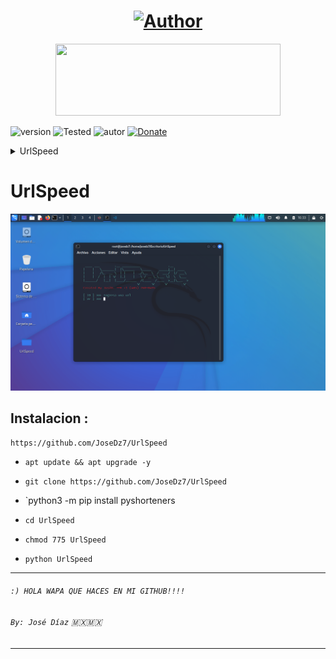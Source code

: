 <h1 align="center"><a href="https://github.com/piratainformatico2"><img title="Author" src="https://img.shields.io/badge/Author-⍣᭕ᬁ᭖José Díaz᭖᭕ᬁ⍣-svg?style=for-the-badge&logo=github"></a></h1>

<p align="center"><img src="https://github.com/piratainformatico2/packages/blob/main/Images/20210928_223304.gif" width="360" height="115"/> </p>

![version]
![Tested]
![autor]
[![Donate](https://img.shields.io/badge/Donate-PayPal-green.svg)](https://www.paypal.com)

<details>
  <summary> UrlSpeed </summary>
<br>

- Hola Que tal soy José Díaz o sharkcode Mi objetivo es ser reconocido en la comunidad de la programación ⚡

- Si deseas apoyarme con una estrella en mis repositorios

- ` NOTA : Si tienes algun error no dudes en contactarme!! `
</details>

# UrlSpeed
![Image text](https://github.com/JoseDz7/UrlSpeed/blob/main/img/Screenshot_2022-02-26_16_33_30.png)

## Instalacion :

~~~
https://github.com/JoseDz7/UrlSpeed
~~~

* `apt update && apt upgrade -y`

* `git clone https://github.com/JoseDz7/UrlSpeed`

* `python3 -m pip install pyshorteners

* `cd UrlSpeed`

* `chmod 775 UrlSpeed`

* `python UrlSpeed`

---
###### `:) HOLA WAPA QUE HACES EN MI GITHUB!!!! ` 
###### `By: José Díaz` 🇲🇽🇲🇽
---



<!-- MarkDown Links & Images -->
[version]: https://img.shields.io/badge/Versi%C3%B3n-BETA%3A%20V.1.0-green
[tested]: https://img.shields.io/badge/Probado-Kali%20Linux%20%7C%20Nethunter%20%7C%20Termux-blue
[autor]: https://img.shields.io/badge/Author-%40Jose_Diaz-red
